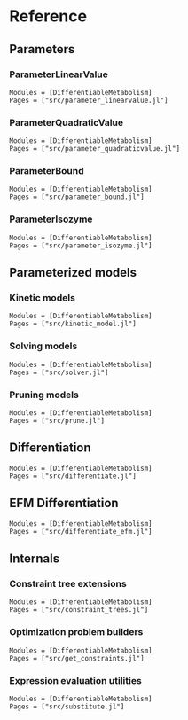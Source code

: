 
# Reference

## Parameters

### ParameterLinearValue

```@autodocs
Modules = [DifferentiableMetabolism]
Pages = ["src/parameter_linearvalue.jl"]
```

### ParameterQuadraticValue

```@autodocs
Modules = [DifferentiableMetabolism]
Pages = ["src/parameter_quadraticvalue.jl"]
```

### ParameterBound

```@autodocs
Modules = [DifferentiableMetabolism]
Pages = ["src/parameter_bound.jl"]
```

### ParameterIsozyme

```@autodocs
Modules = [DifferentiableMetabolism]
Pages = ["src/parameter_isozyme.jl"]
```
## Parameterized models

### Kinetic models

```@autodocs
Modules = [DifferentiableMetabolism]
Pages = ["src/kinetic_model.jl"]
```

### Solving models

```@autodocs
Modules = [DifferentiableMetabolism]
Pages = ["src/solver.jl"]
```

### Pruning models

```@autodocs
Modules = [DifferentiableMetabolism]
Pages = ["src/prune.jl"]
```

## Differentiation

```@autodocs
Modules = [DifferentiableMetabolism]
Pages = ["src/differentiate.jl"]
```

## EFM Differentiation
```@autodocs
Modules = [DifferentiableMetabolism]
Pages = ["src/differentiate_efm.jl"]
```

## Internals

### Constraint tree extensions

```@autodocs
Modules = [DifferentiableMetabolism]
Pages = ["src/constraint_trees.jl"]
```

### Optimization problem builders

```@autodocs
Modules = [DifferentiableMetabolism]
Pages = ["src/get_constraints.jl"]
```

### Expression evaluation utilities

```@autodocs
Modules = [DifferentiableMetabolism]
Pages = ["src/substitute.jl"]
```
